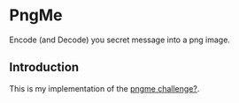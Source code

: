 # PngMe
Encode (and Decode) you secret message into a png image.

## Introduction
This is my implementation of the [pngme challenge?](https://jrdngr.github.io/pngme_book/). 
